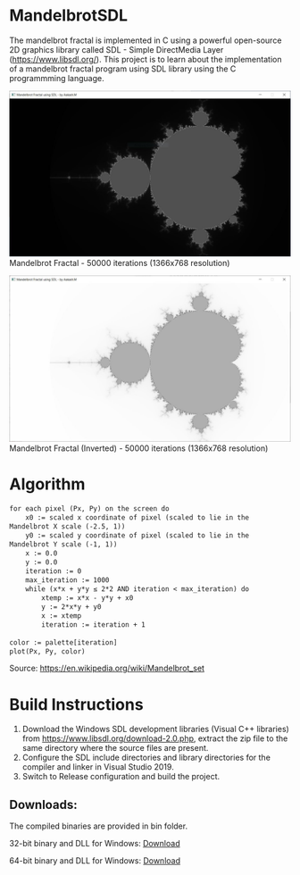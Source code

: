 # MandelbrotSDL

The mandelbrot fractal is implemented in C using a powerful open-source 2D graphics library called SDL - Simple DirectMedia Layer (https://www.libsdl.org/). This project is to learn about the implementation of a mandelbrot fractal program using SDL library using the C programmming language.

<img src="./resources/normal.jpg"> <br>Mandelbrot Fractal - 50000 iterations (1366x768 resolution) </br></img>

<img src="./resources/inverted.jpg"> <br>Mandelbrot Fractal (Inverted) - 50000 iterations (1366x768 resolution) </br></img>

# Algorithm
    for each pixel (Px, Py) on the screen do
        x0 := scaled x coordinate of pixel (scaled to lie in the Mandelbrot X scale (-2.5, 1))
        y0 := scaled y coordinate of pixel (scaled to lie in the Mandelbrot Y scale (-1, 1))
        x := 0.0
        y := 0.0
        iteration := 0
        max_iteration := 1000
        while (x*x + y*y ≤ 2*2 AND iteration < max_iteration) do
            xtemp := x*x - y*y + x0
            y := 2*x*y + y0
            x := xtemp
            iteration := iteration + 1
    
    color := palette[iteration]
    plot(Px, Py, color)

Source: https://en.wikipedia.org/wiki/Mandelbrot_set

# Build Instructions

 1. Download the Windows SDL development libraries (Visual C++ libraries) from https://www.libsdl.org/download-2.0.php, extract the zip file to the same directory where the source files are present.
 3. Configure the SDL include directories and library directories for the compiler and linker in Visual Studio 2019.
 4. Switch to Release configuration and build the project.

## Downloads:
The compiled binaries are provided in bin folder. 

32-bit binary and DLL for Windows: [Download](https://github.com/aakashm101/MandelbrotSDL/tree/main/bin/x86)

64-bit binary and DLL for Windows: [Download](https://github.com/aakashm101/MandelbrotSDL/tree/main/bin/x64)